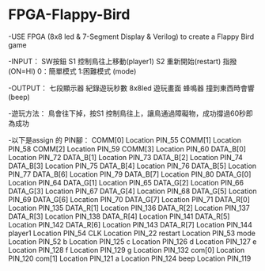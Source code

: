 # FPGA-Flappy-Bird

-USE  FPGA (8x8 led & 7-Segment Display & Verilog) to create a Flappy Bird game

-INPUT：
SW按鈕 S1 控制鳥往上移動(player1) S2 重新開始(restart) 
指撥 (ON=HI) 0：簡單模式 1:困難模式 (mode)

-OUTPUT：
七段顯示器 紀錄遊玩秒數
8x8led 遊玩畫面
蜂鳴器  撞到東西時會響 (beep)

-遊玩方法：
鳥會往下掉，按S1 控制鳥往上，讓鳥通過障礙物，成功撐過60秒即為成功

-以下是assign 的 PIN腳：
COMM[0]	Location	PIN_55
COMM[1]	Location	PIN_58
COMM[2]	Location	PIN_59
COMM[3]	Location	PIN_60
DATA_B[0]	Location	PIN_72
DATA_B[1]	Location	PIN_73
DATA_B[2]	Location	PIN_74
DATA_B[3]	Location	PIN_75
DATA_B[4]	Location	PIN_76
DATA_B[5]	Location	PIN_77
DATA_B[6]	Location	PIN_79
DATA_B[7]	Location	PIN_80
DATA_G[0]	Location	PIN_64
DATA_G[1]	Location	PIN_65
DATA_G[2]	Location	PIN_66
DATA_G[3]	Location	PIN_67
DATA_G[4]	Location	PIN_68
DATA_G[5]	Location	PIN_69
DATA_G[6]	Location	PIN_70
DATA_G[7]	Location	PIN_71
DATA_R[0]	Location	PIN_135
DATA_R[1]	Location	PIN_136
DATA_R[2]	Location	PIN_137
DATA_R[3]	Location	PIN_138
DATA_R[4]	Location	PIN_141
DATA_R[5]	Location	PIN_142
DATA_R[6]	Location	PIN_143
DATA_R[7]	Location	PIN_144
player1	Location	PIN_54
CLK	Location	PIN_22
restart	Location	PIN_53
mode	Location	PIN_52
b	Location	PIN_125
c	Location	PIN_126
d	Location	PIN_127
e	Location	PIN_128
f	Location	PIN_129
g	Location	PIN_132
com[0]	Location	PIN_120
com[1]	Location	PIN_121
a	Location	PIN_124
beep	Location	PIN_119
